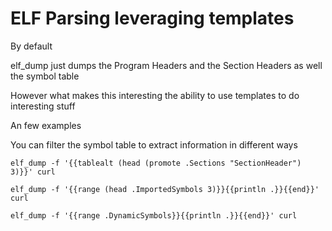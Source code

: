 # ELF Parsing leveraging templates

By default

elf_dump <filename> just dumps the Program Headers and the Section Headers as well the symbol table

However what makes this interesting the ability to use templates to do interesting stuff

An few examples

You can filter the symbol table to extract information in different ways

```
elf_dump -f '{{tablealt (head (promote .Sections "SectionHeader") 3)}}' curl
```

```
elf_dump -f '{{range (head .ImportedSymbols 3)}}{{println .}}{{end}}' curl
```

```
elf_dump -f '{{range .DynamicSymbols}}{{println .}}{{end}}' curl
```
